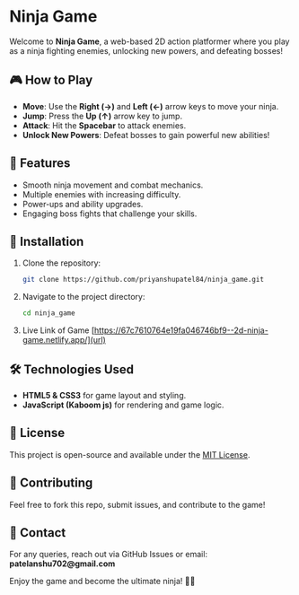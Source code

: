 # Ninja Game

Welcome to **Ninja Game**, a web-based 2D action platformer where you play as a ninja fighting enemies, unlocking new powers, and defeating bosses!

## 🎮 How to Play

- **Move**: Use the **Right (→)** and **Left (←)** arrow keys to move your ninja.
- **Jump**: Press the **Up (↑)** arrow key to jump.
- **Attack**: Hit the **Spacebar** to attack enemies.
- **Unlock New Powers**: Defeat bosses to gain powerful new abilities!

## 🚀 Features

- Smooth ninja movement and combat mechanics.
- Multiple enemies with increasing difficulty.
- Power-ups and ability upgrades.
- Engaging boss fights that challenge your skills.

## 🔧 Installation

1. Clone the repository:
   ```sh
   git clone https://github.com/priyanshupatel84/ninja_game.git
   ```
2. Navigate to the project directory:
   ```sh
   cd ninja_game
   ```
3. Live Link of Game
   [https://67c7610764e19fa046746bf9--2d-ninja-game.netlify.app/](url)


## 🛠 Technologies Used

- **HTML5 & CSS3** for game layout and styling.
- **JavaScript (Kaboom js)** for rendering and game logic.

## 📜 License

This project is open-source and available under the [MIT License](LICENSE).

## 🤝 Contributing

Feel free to fork this repo, submit issues, and contribute to the game!

## 📩 Contact

For any queries, reach out via GitHub Issues or email: **patelanshu702\@gmail.com**

Enjoy the game and become the ultimate ninja! 🥷🔥


